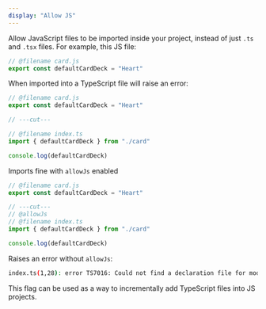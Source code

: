 ```yaml
---
display: "Allow JS"
---
```


Allow JavaScript files to be imported inside your project, instead of just `.ts` and `.tsx` files. For example, this JS file:

```js twoslasher
// @filename card.js
export const defaultCardDeck = "Heart"
```

When imported into a TypeScript file will raise an error:

```ts twoslasher
// @filename card.js
export const defaultCardDeck = "Heart"

// ---cut---

// @filename index.ts
import { defaultCardDeck } from "./card"

console.log(defaultCardDeck)
```

Imports fine with `allowJs` enabled

```ts twoslasher
// @filename card.js
export const defaultCardDeck = "Heart"

// ---cut---
// @allowJs
// @filename index.ts
import { defaultCardDeck } from "./card"

console.log(defaultCardDeck)
```

Raises an error without `allowJs`:

```sh
index.ts(1,28): error TS7016: Could not find a declaration file for module './message'. '/message.js' implicitly has an 'any' type.
```

This flag can be used as a way to incrementally add TypeScript files into JS projects.
